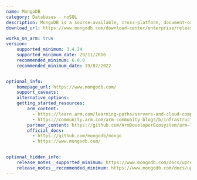 ```yaml
---
name: MongoDB
category: Databases - noSQL
description: MongoDB is a source-available, cross-platform, document-oriented database program. Classified as a NoSQL database product, MongoDB utilizes JSON-like documents with optional schemas.
download_url: https://www.mongodb.com/download-center/enterprise/releases

works_on_arm: true
version:
    supported_minimum: 3.4.24
    supported_minimum_date: 29/11/2016
    recommended_minimum: 6.0.0
    recommended_minimum_date: 19/07/2022


optional_info:
    homepage_url: https://www.mongodb.com/
    support_caveats:
    alternative_options:
    getting_started_resources:
        arm_content: 
          - https://learn.arm.com/learning-paths/servers-and-cloud-computing/mongodb/
          - https://community.arm.com/arm-community-blogs/b/infrastructure-solutions-blog/posts/mongodb-performance-on-aws-with-the-arm-graviton2    
        partner_content: https://github.com/ArmDeveloperEcosystem/arm-learning-paths/blob/main/content/learning-paths/servers-and-cloud-computing/mongodb/perf_mongodb.md 
        official_docs: 
          - https://github.com/mongodb/mongo
          - https://www.mongodb.com/


optional_hidden_info:
    release_notes__supported_minimum: https://www.mongodb.com/docs/upcoming/release-notes/3.4/
    release_notes__recommended_minimum: https://www.mongodb.com/docs/upcoming/release-notes/6.0/
---
```

